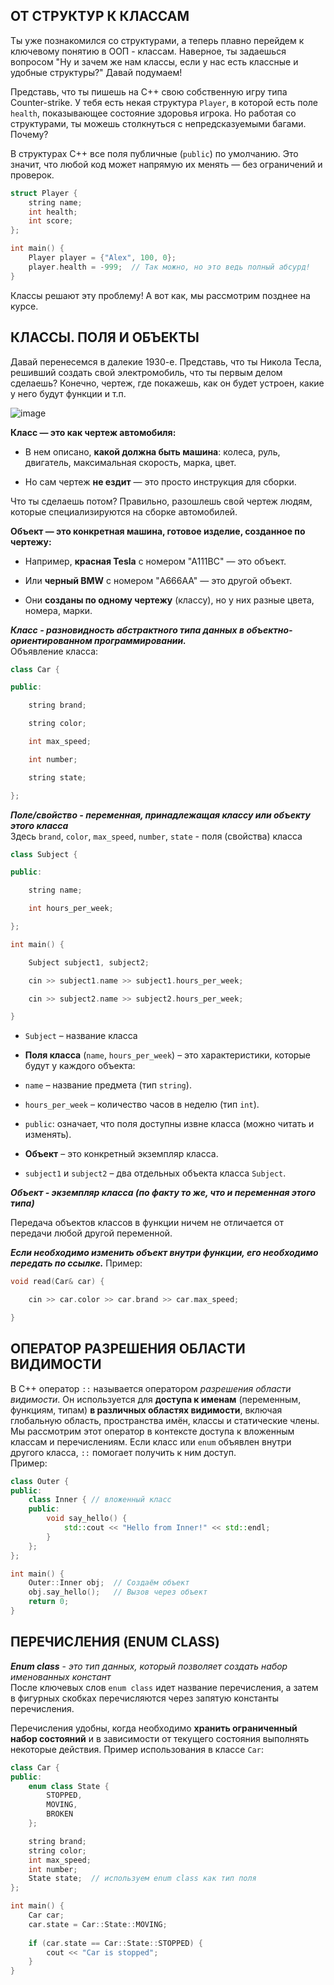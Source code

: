 ## ОТ СТРУКТУР К КЛАССАМ
Ты уже познакомился со структурами, а теперь плавно перейдем к ключевому понятию в ООП - классам. Наверное, ты задаешься вопросом "Ну и зачем же нам классы, если у нас есть классные и удобные структуры?" Давай подумаем!  

Представь, что ты пишешь на С++ свою собственную игру типа Counter-strike. У тебя есть некая структура `Player`, в которой есть поле `health`, показывающее состояние здоровья игрока. Но работая со структурами, ты можешь столкнуться с непредсказуемыми багами. Почему? 

В структурах C++ все поля публичные (`public`) по умолчанию. Это значит, что любой код может напрямую их менять — без ограничений и проверок. 
``` cpp
struct Player {
    string name;
    int health; 
    int score;
};

int main() {
    Player player = {"Alex", 100, 0};
    player.health = -999;  // Так можно, но это ведь полный абсурд!
}
```
Классы решают эту проблему! А вот как, мы рассмотрим позднее на курсе.  

## КЛАССЫ. ПОЛЯ И ОБЪЕКТЫ
Давай перенесемся в далекие 1930-е. Представь, что ты Никола Тесла, решивший создать свой электромобиль, что ты первым делом сделаешь? Конечно, чертеж, где покажешь, как он будет устроен, какие у него будут функции и т.п.  

![image](https://github.com/user-attachments/assets/dc10d0b9-7080-4a7e-86ed-47d426a9514c)

**Класс — это как чертеж автомобиля:**  

- В нем описано, **какой должна быть машина**: колеса, руль, двигатель, максимальная скорость, марка, цвет.

- Но сам чертеж **не ездит** — это просто инструкция для сборки.

Что ты сделаешь потом? Правильно, разошлешь свой чертеж людям, которые специализируются на сборке автомобилей.

**Объект — это конкретная машина, готовое изделие, созданное по чертежу:**

- Например, **красная Tesla** с номером "А111ВС" — это объект.

- Или **черный BMW** с номером "A666AA" — это другой объект.

- Они **созданы по одному чертежу** (классу), но у них разные цвета, номера, марки.

**_Класс - разновидность абстрактного типа данных в объектно-ориентированном программировании._**  
Объявление класса:
```cpp
class Car {

public:

    string brand;

    string color;

    int max_speed;

    int number;

    string state;

};
```
**_Поле/свойство - переменная, принадлежащая классу или объекту этого класса_**  
Здесь `brand`, `color`, `max_speed`, `number`, `state` - поля (свойства) класса  
```cpp
class Subject {

public:

    string name;

    int hours_per_week;

};

int main() {

    Subject subject1, subject2;

    cin >> subject1.name >> subject1.hours_per_week;

    cin >> subject2.name >> subject2.hours_per_week;

}
```
- `Subject` – название класса 

- **Поля класса** (`name`, `hours_per_week`) – это характеристики, которые будут у каждого объекта:

- `name` – название предмета (тип `string`).

- `hours_per_week` – количество часов в неделю (тип `int`).

- `public`: означает, что поля доступны извне класса (можно читать и изменять).

- **Объект** – это конкретный экземпляр класса.

- `subject1` и `subject2` – два отдельных объекта класса `Subject`.

**_Объект - экземпляр класса (по факту то же, что и переменная этого типа)_**

Передача объектов классов в функции ничем не отличается от передачи любой другой переменной.

**_Если необходимо изменить объект внутри функции, его необходимо передать по ссылке._**
Пример:
``` cpp
void read(Car& car) {

    cin >> car.color >> car.brand >> car.max_speed;

}
```
## ОПЕРАТОР РАЗРЕШЕНИЯ ОБЛАСТИ ВИДИМОСТИ
В C++ оператор `::` называется оператором _разрешения области видимости_. Он используется для __доступа к именам__ (переменным, функциям, типам) __в различных областях видимости__, включая глобальную область, пространства имён, классы и статические члены.  
Мы рассмотрим этот оператор в контексте доступа к вложенным классам и перечислениям. Если класс или `enum` объявлен внутри другого класса, `::` помогает получить к ним доступ.  
Пример:  
```cpp
class Outer {
public:
    class Inner { // вложенный класс
    public:
        void say_hello() {  
            std::cout << "Hello from Inner!" << std::endl;
        }
    };
};

int main() {
    Outer::Inner obj;  // Создаём объект
    obj.say_hello();   // Вызов через объект
    return 0;
}
```

## ПЕРЕЧИСЛЕНИЯ (ENUM CLASS)
***Enum class*** - _это тип данных, который позволяет создать набор именованных констант_  
После ключевых слов `enum class` идет название перечисления, а затем в фигурных скобках перечисляются через запятую константы перечисления.

Перечисления удобны, когда необходимо __хранить ограниченный набор состояний__ и в зависимости от текущего состояния выполнять некоторые действия.
Пример использования в классе `Car`:
```cpp
class Car {
public:
    enum class State {
        STOPPED,    
        MOVING,     
        BROKEN      
    };

    string brand;
    string color;
    int max_speed;
    int number;
    State state;  // используем enum class как тип поля
};

int main() {
    Car car;
    car.state = Car::State::MOVING;  
    
    if (car.state == Car::State::STOPPED) {
        cout << "Car is stopped";
    }
}
```
